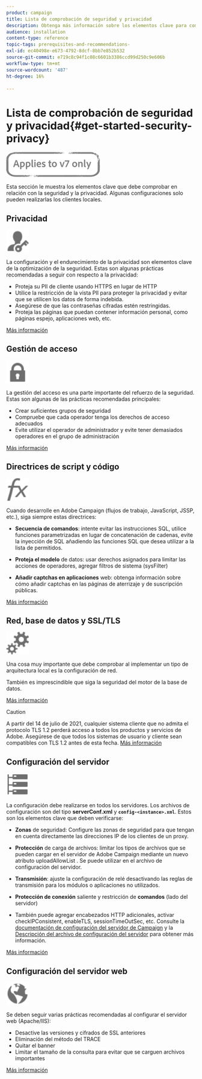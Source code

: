 ```yaml
---
product: campaign
title: Lista de comprobación de seguridad y privacidad
description: Obtenga más información sobre los elementos clave para comprobar la seguridad y la privacidad.
audience: installation
content-type: reference
topic-tags: prerequisites-and-recommendations-
exl-id: ec40498e-e673-4792-8dcf-8bb7e852b532
source-git-commit: e719c8c94f1c08c6601b3386ccd99d250c9e606b
workflow-type: tm+mt
source-wordcount: '487'
ht-degree: 16%

---
```


# Lista de comprobación de seguridad y privacidad{#get-started-security-privacy}

![](../../assets/v7-only.svg)

Esta sección le muestra los elementos clave que debe comprobar en relación con la seguridad y la privacidad. Algunas configuraciones solo pueden realizarlas los clientes locales.

## Privacidad

<img src="assets/do-not-localize/icon_privacy.svg" width="60px">

La configuración y el endurecimiento de la privacidad son elementos clave de la optimización de la seguridad. Estas son algunas prácticas recomendadas a seguir con respecto a la privacidad:

* Proteja su PII de cliente usando HTTPS en lugar de HTTP
* Utilice la restricción de la vista PII para proteger la privacidad y evitar que se utilicen los datos de forma indebida.
* Asegúrese de que las contraseñas cifradas estén restringidas.
* Proteja las páginas que puedan contener información personal, como páginas espejo, aplicaciones web, etc.

[Más información](../../installation/using/privacy.md)

## Gestión de acceso

<img src="assets/do-not-localize/icon_access.svg" width="60px">

La gestión del acceso es una parte importante del refuerzo de la seguridad. Estas son algunas de las prácticas recomendadas principales:

* Crear suficientes grupos de seguridad
* Compruebe que cada operador tenga los derechos de acceso adecuados
* Evite utilizar el operador de administrador y evite tener demasiados operadores en el grupo de administración

[Más información](../../installation/using/access-management.md)

## Directrices de script y código

<img src="assets/do-not-localize/icon_scripting.svg" width="60px">

Cuando desarrolle en Adobe Campaign (flujos de trabajo, JavaScript, JSSP, etc.), siga siempre estas directrices:

* **Secuencia de comandos**: intente evitar las instrucciones SQL, utilice funciones parametrizadas en lugar de concatenación de cadenas, evite la inyección de SQL añadiendo las funciones SQL que desea utilizar a la lista de permitidos.

* **Proteja el modelo** de datos: usar derechos asignados para limitar las acciones de operadores, agregar filtros de sistema (sysFilter)

* **Añadir captchas en aplicaciones** web: obtenga información sobre cómo añadir captchas en las páginas de aterrizaje y de suscripción públicas.

[Más información](../../installation/using/scripting-coding-guidelines.md)

## Red, base de datos y SSL/TLS

<img src="assets/do-not-localize/icon_network.svg" width="60px">

Una cosa muy importante que debe comprobar al implementar un tipo de arquitectura local es la configuración de red.

También es imprescindible que siga la seguridad del motor de la base de datos.

[Más información](../../installation/using/network-database.md)

>[!CAUTION]
>
>A partir del 14 de julio de 2021, cualquier sistema cliente que no admita el protocolo TLS 1.2 perderá acceso a todos los productos y servicios de Adobe. Asegúrese de que todos los sistemas de usuario y cliente sean compatibles con TLS 1.2 antes de esta fecha. [Más información](https://helpx.adobe.com/in/x-productkb/multi/eol-tls-support.html)

## Configuración del servidor

<img src="assets/do-not-localize/icon_server.svg" width="60px">

La configuración debe realizarse en todos los servidores. Los archivos de configuración son del tipo **serverConf.xml** y **`config-<instance>.xml`**. Estos son los elementos clave que deben verificarse:

* **Zonas** de seguridad: Configure las zonas de seguridad para que tengan en cuenta directamente las direcciones IP de los clientes de un proxy.

* **Protección** de carga de archivos: limitar los tipos de archivos que se pueden cargar en el servidor de Adobe Campaign mediante un nuevo atributo uploadAllowList . Se puede utilizar en el archivo de configuración del servidor.

* **Transmisión**: ajuste la configuración de relé desactivando las reglas de transmisión para los módulos o aplicaciones no utilizados.

* **Protección de conexión** saliente y restricción de  **comandos**  (lado del servidor)

* También puede agregar encabezados HTTP adicionales, activar checkIPConsistent, enableTLS, sessionTimeOutSec, etc. Consulte la [documentación de configuración del servidor de Campaign](../../installation/using/configuring-campaign-server.md) y la [Descripción del archivo de configuración del servidor](../../installation/using/the-server-configuration-file.md) para obtener más información.

[Más información](../../installation/using/server-configuration.md)

## Configuración del servidor web

<img src="assets/do-not-localize/icon_web.svg" width="60px">

Se deben seguir varias prácticas recomendadas al configurar el servidor web (Apache/IIS):

* Desactive las versiones y cifrados de SSL anteriores
* Eliminación del método del TRACE
* Quitar el banner
* Limitar el tamaño de la consulta para evitar que se carguen archivos importantes

[Más información](../../installation/using/web-server-configuration.md)
